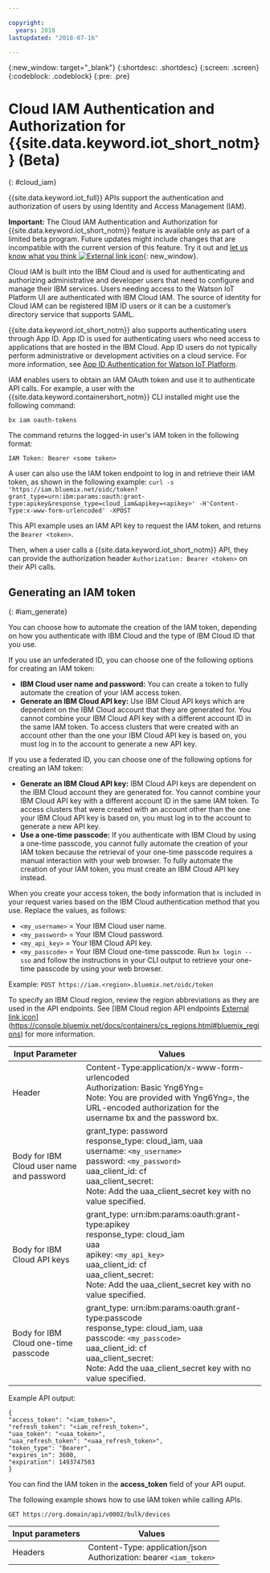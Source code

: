 ```yaml
---

copyright:
  years: 2018
lastupdated: "2018-07-16"

---
```


{:new_window: target="\_blank"}
{:shortdesc: .shortdesc}
{:screen: .screen}
{:codeblock: .codeblock}
{:pre: .pre}


# Cloud IAM Authentication and Authorization for {{site.data.keyword.iot_short_notm}} (Beta)
{: #cloud_iam}

{{site.data.keyword.iot_full}} APIs support the authentication and authorization of users by using Identity and Access Management (IAM).

**Important:** The Cloud IAM Authentication and Authorization for {{site.data.keyword.iot_short_notm}} feature is available only as part of a limited beta program. Future updates might include changes that are incompatible with the current version of this feature. Try it out and [let us know what you think ![External link icon](../../../../icons/launch-glyph.svg)](https://developer.ibm.com/answers/smart-spaces/17/internet-of-things.html){: new_window}.

Cloud IAM is built into the IBM Cloud and is used for authenticating and authorizing administrative and developer users that need to configure and manage their IBM services. Users needing access to the Watson IoT Platform UI are authenticated with IBM Cloud IAM. The source of identity for Cloud IAM can be registered IBM ID users or it can be a customer’s directory service that supports SAML.  

{{site.data.keyword.iot_short_notm}} also supports authenticating users through App ID. App ID is used for authenticating users who need access to applications that are hosted in the IBM Cloud. App ID users do not typically perform administrative or development activities on a cloud service. For more information, see [App ID Authentication for Watson IoT Platform](app_id.html#app_id).

IAM enables users to obtain an IAM OAuth token and use it to authenticate API calls. For example, a user with the {{site.data.keyword.containershort_notm}} CLI installed might use the following command:

`bx iam oauth-tokens`

The command returns the logged-in user's IAM token in the following format:

`IAM Token: Bearer <some token>`

A user can also use the IAM token endpoint to log in and retrieve their IAM token, as shown in the following example:
`curl -s 'https://iam.bluemix.net/oidc/token?grant_type=urn:ibm:params:oauth:grant-type:apikey&response_type=cloud_iam&apikey=<apikey>' -H'Content-Type:x-www-form-urlencoded' -XPOST`

This API example uses an IAM API key to request the IAM token, and returns the `Bearer <token>`.

Then, when a user calls a {{site.data.keyword.iot_short_notm}} API, they can provide the authorization header `Authorization: Bearer <token>` on their API calls.

## Generating an IAM token
{: #iam_generate}

You can choose how to automate the creation of the IAM token, depending on how you authenticate with IBM Cloud and the type of IBM Cloud ID that you use.

If you use an unfederated ID, you can choose one of the following options for creating an IAM token:
 - **IBM Cloud user name and password:** You can create a token to fully automate the creation of your IAM access token.
 - **Generate an IBM Cloud API key:** Use IBM Cloud API keys which are dependent on the IBM Cloud account that they are generated for. You cannot combine your IBM Cloud API key with a different account ID in the same IAM token. To access clusters that were created with an account other than the one your IBM Cloud API key is based on, you must log in to the account to generate a new API key.

If you use a federated ID, you can choose one of the following options for creating an IAM token:
 - **Generate an IBM Cloud API key:** IBM Cloud API keys are dependent on the IBM Cloud account they are generated for. You cannot combine your IBM Cloud API key with a different account ID in the same IAM token. To access clusters that were created with an account other than the one your IBM Cloud API key is based on, you must log in to the account to generate a new API key.
 - **Use a one-time passcode:** If you authenticate with IBM Cloud by using a one-time passcode, you cannot fully automate the creation of your IAM token because the retrieval of your one-time passcode requires a manual interaction with your web browser. To fully automate the creation of your IAM token, you must create an IBM Cloud API key instead.

When you create your access token, the body information that is included in your request varies based on the IBM Cloud authentication method that you use. Replace the values, as follows:
- `<my_username>` = Your IBM Cloud user name.
- `<my_password>` = Your IBM Cloud password.
- `<my_api_key>` = Your IBM Cloud API key.
- `<my_passcode>` = Your IBM Cloud one-time passcode. Run `bx login --sso` and follow the instructions in your CLI output to retrieve your one-time passcode by using your web browser.

Example:
`POST https://iam.<region>.bluemix.net/oidc/token`

To specify an IBM Cloud region, review the region abbreviations as they are used in the API endpoints. See [IBM Cloud region API endpoints [External link icon](../../icons/launch-glyph.svg)](https://console.bluemix.net/docs/containers/cs_regions.html#bluemix_regions) for more information.

Input Parameter	 | Values
---------------- | -----------
Header	| Content-Type:application/x-www-form-urlencoded<br>Authorization: Basic Yng6Yng=<br>Note: You are provided with Yng6Yng=, the URL-encoded authorization for the username bx and the password bx.
Body for IBM Cloud user name and password	|	grant_type: password<br>response_type: cloud_iam, uaa<br>username: `<my_username>`<br>password: `<my_password>`<br>uaa_client_id: cf<br>uaa_client_secret:<br>Note: Add the uaa_client_secret key with no value specified.
Body for IBM Cloud API keys	|	grant_type: urn:ibm:params:oauth:grant-type:apikey<br>response_type: cloud_iam<br>uaa<br>apikey: `<my_api_key>`<br>uaa_client_id: cf<br>uaa_client_secret:<br>Note: Add the uaa_client_secret key with no value specified.
Body for IBM Cloud one-time passcode	|	grant_type: urn:ibm:params:oauth:grant-type:passcode<br>response_type: cloud_iam, uaa<br>passcode: `<my_passcode>`<br>uaa_client_id: cf<br>uaa_client_secret:<br>Note: Add the uaa_client_secret key with no value specified.

Example API output:

```
{
"access_token": "<iam_token>",
"refresh_token": "<iam_refresh_token>",
"uaa_token": "<uaa_token>",
"uaa_refresh_token": "<uaa_refresh_token>",
"token_type": "Bearer",
"expires_in": 3600,
"expiration": 1493747503
}
```
You can find the IAM token in the **access_token** field of your API ouput.

The following example shows how to use IAM token while calling APIs.

```
GET https://org.domain/api/v0002/bulk/devices
```

Input parameters  |	Values
----------------- | -----------
Headers	|	Content-Type: application/json<br>Authorization: bearer `<iam_token>`
